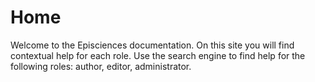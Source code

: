# Home

   Welcome to the Episciences documentation. On this site you will find contextual help for each role.
   Use the search engine to find help for the following roles: author, editor, administrator.



